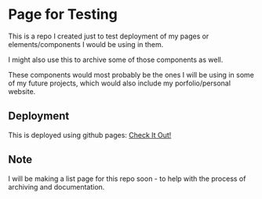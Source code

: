 # Page for Testing

This is a repo I created just to test deployment of my pages or elements/components I would be using in them.

I might also use this to archive some of those components as well.

These components would most probably be the ones I will be using in some of my future projects, which would also include my porfolio/personal website.

## Deployment

This is deployed using github pages: [Check It Out!](http:two048.github.io/test-page)

## Note

I will be making a list page for this repo soon - to help with the process of archiving and documentation.
